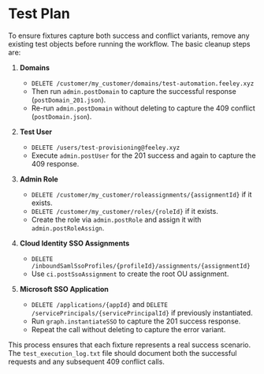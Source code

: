 # Test Plan

To ensure fixtures capture both success and conflict variants, remove any existing test objects before running the workflow. The basic cleanup steps are:

1. **Domains**
   - `DELETE /customer/my_customer/domains/test-automation.feeley.xyz`
   - Then run `admin.postDomain` to capture the successful response (`postDomain_201.json`).
   - Re-run `admin.postDomain` without deleting to capture the 409 conflict (`postDomain.json`).

2. **Test User**
   - `DELETE /users/test-provisioning@feeley.xyz`
   - Execute `admin.postUser` for the 201 success and again to capture the 409 response.

3. **Admin Role**
   - `DELETE /customer/my_customer/roleassignments/{assignmentId}` if it exists.
   - `DELETE /customer/my_customer/roles/{roleId}` if it exists.
   - Create the role via `admin.postRole` and assign it with `admin.postRoleAssign`.

4. **Cloud Identity SSO Assignments**
   - `DELETE /inboundSamlSsoProfiles/{profileId}/assignments/{assignmentId}`
   - Use `ci.postSsoAssignment` to create the root OU assignment.

5. **Microsoft SSO Application**
   - `DELETE /applications/{appId}` and `DELETE /servicePrincipals/{servicePrincipalId}` if previously instantiated.
   - Run `graph.instantiateSSO` to capture the 201 success response.
   - Repeat the call without deleting to capture the error variant.

This process ensures that each fixture represents a real success scenario. The `test_execution_log.txt` file should document both the successful requests and any subsequent 409 conflict calls.
